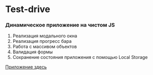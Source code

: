 # Test-drive

### Динамическое приложение на чистом JS

1.  Реализация модального окна
2.  Реализация прогресс бара
3.  Работа с массивом объектов
4.  Валидация формы
5.  Сохранение состояния приложения с помощью Local Storage

  [Приложение здесь](https://ildarmjs.github.io/test-drive/tech_tracker/)
